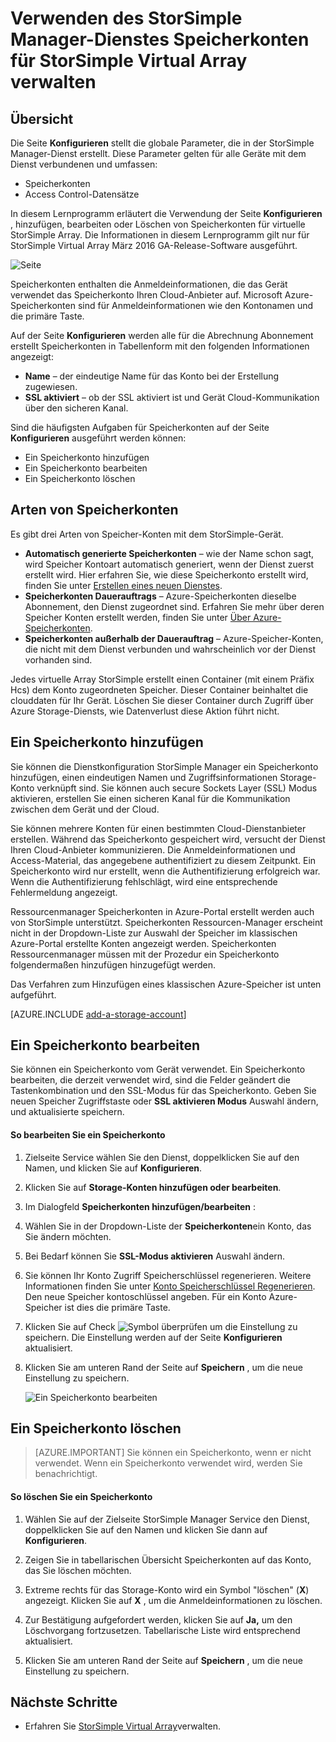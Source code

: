 <properties 
   pageTitle="Verwalten Ihres Speicherkontos StorSimple | Microsoft Azure"
   description="Erläutert die Verwendung der Seite StorSimple Manager konfigurieren, hinzufügen, bearbeiten, löschen oder drehen den Sicherheitsschlüssel ein Speicherkonto StorSimple Virtual Array zugeordnet."
   services="storsimple"
   documentationCenter="NA"
   authors="alkohli"
   manager="carmonm"
   editor="" />
<tags 
   ms.service="storsimple"
   ms.devlang="NA"
   ms.topic="article"
   ms.tgt_pltfrm="NA"
   ms.workload="TBD"
   ms.date="09/29/2016"
   ms.author="alkohli" />

# <a name="use-the-storsimple-manager-service-to-manage-storage-accounts-for-storsimple-virtual-array"></a>Verwenden des StorSimple Manager-Dienstes Speicherkonten für StorSimple Virtual Array verwalten

## <a name="overview"></a>Übersicht

Die Seite **Konfigurieren** stellt die globale Parameter, die in der StorSimple Manager-Dienst erstellt. Diese Parameter gelten für alle Geräte mit dem Dienst verbundenen und umfassen:

- Speicherkonten 
- Access Control-Datensätze 

In diesem Lernprogramm erläutert die Verwendung der Seite **Konfigurieren** , hinzufügen, bearbeiten oder Löschen von Speicherkonten für virtuelle StorSimple Array. Die Informationen in diesem Lernprogramm gilt nur für StorSimple Virtual Array März 2016 GA-Release-Software ausgeführt.

 ![Seite](./media/storsimple-ova-manage-storage-accounts/configure_service_page.png)  

Speicherkonten enthalten die Anmeldeinformationen, die das Gerät verwendet das Speicherkonto Ihren Cloud-Anbieter auf. Microsoft Azure-Speicherkonten sind für Anmeldeinformationen wie den Kontonamen und die primäre Taste. 

Auf der Seite **Konfigurieren** werden alle für die Abrechnung Abonnement erstellt Speicherkonten in Tabellenform mit den folgenden Informationen angezeigt:

- **Name** – der eindeutige Name für das Konto bei der Erstellung zugewiesen.
- **SSL aktiviert** – ob der SSL aktiviert ist und Gerät Cloud-Kommunikation über den sicheren Kanal.

Sind die häufigsten Aufgaben für Speicherkonten auf der Seite **Konfigurieren** ausgeführt werden können:

- Ein Speicherkonto hinzufügen 
- Ein Speicherkonto bearbeiten 
- Ein Speicherkonto löschen 


## <a name="types-of-storage-accounts"></a>Arten von Speicherkonten

Es gibt drei Arten von Speicher-Konten mit dem StorSimple-Gerät.

- **Automatisch generierte Speicherkonten** – wie der Name schon sagt, wird Speicher Kontoart automatisch generiert, wenn der Dienst zuerst erstellt wird. Hier erfahren Sie, wie diese Speicherkonto erstellt wird, finden Sie unter [Erstellen eines neuen Dienstes](storsimple-ova-manage-service.md#create-a-service). 
- **Speicherkonten Dauerauftrags** – Azure-Speicherkonten dieselbe Abonnement, den Dienst zugeordnet sind. Erfahren Sie mehr über deren Speicher Konten erstellt werden, finden Sie unter [Über Azure-Speicherkonten](../storage/storage-create-storage-account.md). 
- **Speicherkonten außerhalb der Dauerauftrag** – Azure-Speicher-Konten, die nicht mit dem Dienst verbunden und wahrscheinlich vor der Dienst vorhanden sind.

Jedes virtuelle Array StorSimple erstellt einen Container (mit einem Präfix Hcs) dem Konto zugeordneten Speicher. Dieser Container beinhaltet die clouddaten für Ihr Gerät. Löschen Sie dieser Container durch Zugriff über Azure Storage-Diensts, wie Datenverlust diese Aktion führt nicht.

## <a name="add-a-storage-account"></a>Ein Speicherkonto hinzufügen

Sie können die Dienstkonfiguration StorSimple Manager ein Speicherkonto hinzufügen, einen eindeutigen Namen und Zugriffsinformationen Storage-Konto verknüpft sind. Sie können auch secure Sockets Layer (SSL) Modus aktivieren, erstellen Sie einen sicheren Kanal für die Kommunikation zwischen dem Gerät und der Cloud.

Sie können mehrere Konten für einen bestimmten Cloud-Dienstanbieter erstellen. Während das Speicherkonto gespeichert wird, versucht der Dienst Ihren Cloud-Anbieter kommunizieren. Die Anmeldeinformationen und Access-Material, das angegebene authentifiziert zu diesem Zeitpunkt. Ein Speicherkonto wird nur erstellt, wenn die Authentifizierung erfolgreich war. Wenn die Authentifizierung fehlschlägt, wird eine entsprechende Fehlermeldung angezeigt.

Ressourcenmanager Speicherkonten in Azure-Portal erstellt werden auch von StorSimple unterstützt. Speicherkonten Ressourcen-Manager erscheint nicht in der Dropdown-Liste zur Auswahl der Speicher im klassischen Azure-Portal erstellte Konten angezeigt werden. Speicherkonten Ressourcenmanager müssen mit der Prozedur ein Speicherkonto folgendermaßen hinzufügen hinzugefügt werden.

Das Verfahren zum Hinzufügen eines klassischen Azure-Speicher ist unten aufgeführt.

[AZURE.INCLUDE [add-a-storage-account](../../includes/storsimple-ova-configure-new-storage-account.md)]

## <a name="edit-a-storage-account"></a>Ein Speicherkonto bearbeiten

Sie können ein Speicherkonto vom Gerät verwendet. Ein Speicherkonto bearbeiten, die derzeit verwendet wird, sind die Felder geändert die Tastenkombination und den SSL-Modus für das Speicherkonto. Geben Sie neuen Speicher Zugriffstaste oder **SSL aktivieren Modus** Auswahl ändern, und aktualisierte speichern.

#### <a name="to-edit-a-storage-account"></a>So bearbeiten Sie ein Speicherkonto

1. Zielseite Service wählen Sie den Dienst, doppelklicken Sie auf den Namen, und klicken Sie auf **Konfigurieren**.

2. Klicken Sie auf **Storage-Konten hinzufügen oder bearbeiten**.

3. Im Dialogfeld **Speicherkonten hinzufügen/bearbeiten** :

  1. Wählen Sie in der Dropdown-Liste der **Speicherkonten**ein Konto, das Sie ändern möchten. 
  2. Bei Bedarf können Sie **SSL-Modus aktivieren** Auswahl ändern.
  3. Sie können Ihr Konto Zugriff Speicherschlüssel regenerieren. Weitere Informationen finden Sie unter [Konto Speicherschlüssel Regenerieren](storage-create-storage-account.md#manage-your-storage-access-keys). Den neue Speicher kontoschlüssel angeben. Für ein Konto Azure-Speicher ist dies die primäre Taste. 
  4. Klicken Sie auf Check ![Symbol überprüfen](./media/storsimple-ova-manage-storage-accounts/checkicon.png) um die Einstellung zu speichern. Die Einstellung werden auf der Seite **Konfigurieren** aktualisiert. 
  5. Klicken Sie am unteren Rand der Seite auf **Speichern** , um die neue Einstellung zu speichern. 

     ![Ein Speicherkonto bearbeiten](./media/storsimple-ova-manage-storage-accounts/modifyexistingstorageaccount.png)
  
## <a name="delete-a-storage-account"></a>Ein Speicherkonto löschen

> [AZURE.IMPORTANT] Sie können ein Speicherkonto, wenn er nicht verwendet. Wenn ein Speicherkonto verwendet wird, werden Sie benachrichtigt.

#### <a name="to-delete-a-storage-account"></a>So löschen Sie ein Speicherkonto

1. Wählen Sie auf der Zielseite StorSimple Manager Service den Dienst, doppelklicken Sie auf den Namen und klicken Sie dann auf **Konfigurieren**.

2. Zeigen Sie in tabellarischen Übersicht Speicherkonten auf das Konto, das Sie löschen möchten.

3. Extreme rechts für das Storage-Konto wird ein Symbol "löschen" (**X**) angezeigt. Klicken Sie auf **X** , um die Anmeldeinformationen zu löschen.

4. Zur Bestätigung aufgefordert werden, klicken Sie auf **Ja,** um den Löschvorgang fortzusetzen. Tabellarische Liste wird entsprechend aktualisiert.

5. Klicken Sie am unteren Rand der Seite auf **Speichern** , um die neue Einstellung zu speichern.


## <a name="next-steps"></a>Nächste Schritte

- Erfahren Sie [StorSimple Virtual Array](storsimple-ova-web-ui-admin.md)verwalten.
